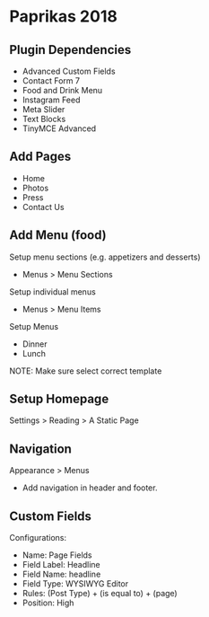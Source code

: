 Paprikas 2018
============================

Plugin Dependencies
----------------------------
- Advanced Custom Fields
- Contact Form 7
- Food and Drink Menu
- Instagram Feed
- Meta Slider
- Text Blocks
- TinyMCE Advanced

Add Pages
----------------------------
- Home
- Photos
- Press
- Contact Us

Add Menu (food)
----------------------------
Setup menu sections (e.g. appetizers and desserts)
- Menus > Menu Sections

Setup individual menus
- Menus > Menu Items

Setup Menus
- Dinner
- Lunch

NOTE: Make sure select correct template


Setup Homepage
----------------------------
Settings > Reading > A Static Page


Navigation
----------------------------
Appearance > Menus
- Add navigation in header and footer.


Custom Fields
----------------------------
Configurations:
- Name: Page Fields
- Field Label: Headline
- Field Name: headline
- Field Type: WYSIWYG Editor
- Rules: (Post Type) + (is equal to) + (page)
- Position: High


